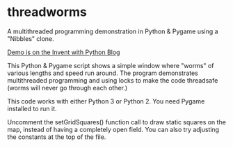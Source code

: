 threadworms
===========

A multithreaded programming demonstration in Python &amp; Pygame using a "Nibbles" clone.

[Demo is on the Invent with Python Blog](http://inventwithpython.com/blog/2013/04/22/multithreaded-python-tutorial-with-threadworms/)

This Python & Pygame script shows a simple window where "worms" of various
lengths and speed run around. The program demonstrates multithreaded programming
and using locks to make the code threadsafe (worms will never go through each
other.)

This code works with either Python 3 or Python 2. You need Pygame installed to
run it.

Uncomment the setGridSquares() function call to draw static squares on the map,
instead of having a completely open field. You can also try adjusting the
constants at the top of the file.
